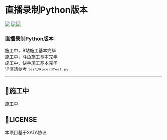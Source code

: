 直播录制Python版本
===========================
![](https://img.shields.io/badge/Python-3-green.svg) ![](https://img.shields.io/badge/requests-2.22.0-green.svg)![](https://img.shields.io/badge/PyExecJS-1.5.1-green.svg)
### 直播录制Python版本
施工中，B站施工基本完毕  
施工中，斗鱼施工基本完毕  
施工中，快手施工基本完毕   
详情请参考 `test/RecordTest.py`

    
****
## :dolphin:施工中
施工中




## :dolphin:LICENSE
本项目基于SATA协议
